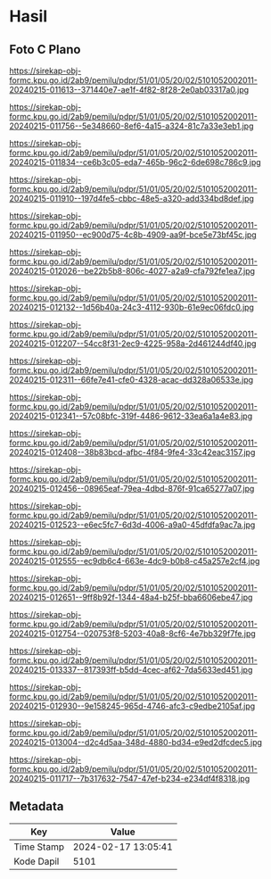 # Hasil

## Foto C Plano

https://sirekap-obj-formc.kpu.go.id/2ab9/pemilu/pdpr/51/01/05/20/02/5101052002011-20240215-011613--371440e7-ae1f-4f82-8f28-2e0ab03317a0.jpg

https://sirekap-obj-formc.kpu.go.id/2ab9/pemilu/pdpr/51/01/05/20/02/5101052002011-20240215-011756--5e348660-8ef6-4a15-a324-81c7a33e3eb1.jpg

https://sirekap-obj-formc.kpu.go.id/2ab9/pemilu/pdpr/51/01/05/20/02/5101052002011-20240215-011834--ce6b3c05-eda7-465b-96c2-6de698c786c9.jpg

https://sirekap-obj-formc.kpu.go.id/2ab9/pemilu/pdpr/51/01/05/20/02/5101052002011-20240215-011910--197d4fe5-cbbc-48e5-a320-add334bd8def.jpg

https://sirekap-obj-formc.kpu.go.id/2ab9/pemilu/pdpr/51/01/05/20/02/5101052002011-20240215-011950--ec900d75-4c8b-4909-aa9f-bce5e73bf45c.jpg

https://sirekap-obj-formc.kpu.go.id/2ab9/pemilu/pdpr/51/01/05/20/02/5101052002011-20240215-012026--be22b5b8-806c-4027-a2a9-cfa792fe1ea7.jpg

https://sirekap-obj-formc.kpu.go.id/2ab9/pemilu/pdpr/51/01/05/20/02/5101052002011-20240215-012132--1d56b40a-24c3-4112-930b-61e9ec06fdc0.jpg

https://sirekap-obj-formc.kpu.go.id/2ab9/pemilu/pdpr/51/01/05/20/02/5101052002011-20240215-012207--54cc8f31-2ec9-4225-958a-2d461244df40.jpg

https://sirekap-obj-formc.kpu.go.id/2ab9/pemilu/pdpr/51/01/05/20/02/5101052002011-20240215-012311--66fe7e41-cfe0-4328-acac-dd328a06533e.jpg

https://sirekap-obj-formc.kpu.go.id/2ab9/pemilu/pdpr/51/01/05/20/02/5101052002011-20240215-012341--57c08bfc-319f-4486-9612-33ea6a1a4e83.jpg

https://sirekap-obj-formc.kpu.go.id/2ab9/pemilu/pdpr/51/01/05/20/02/5101052002011-20240215-012408--38b83bcd-afbc-4f84-9fe4-33c42eac3157.jpg

https://sirekap-obj-formc.kpu.go.id/2ab9/pemilu/pdpr/51/01/05/20/02/5101052002011-20240215-012456--08965eaf-79ea-4dbd-876f-91ca65277a07.jpg

https://sirekap-obj-formc.kpu.go.id/2ab9/pemilu/pdpr/51/01/05/20/02/5101052002011-20240215-012523--e6ec5fc7-6d3d-4006-a9a0-45dfdfa9ac7a.jpg

https://sirekap-obj-formc.kpu.go.id/2ab9/pemilu/pdpr/51/01/05/20/02/5101052002011-20240215-012555--ec9db6c4-663e-4dc9-b0b8-c45a257e2cf4.jpg

https://sirekap-obj-formc.kpu.go.id/2ab9/pemilu/pdpr/51/01/05/20/02/5101052002011-20240215-012651--9ff8b92f-1344-48a4-b25f-bba6606ebe47.jpg

https://sirekap-obj-formc.kpu.go.id/2ab9/pemilu/pdpr/51/01/05/20/02/5101052002011-20240215-012754--020753f8-5203-40a8-8cf6-4e7bb329f7fe.jpg

https://sirekap-obj-formc.kpu.go.id/2ab9/pemilu/pdpr/51/01/05/20/02/5101052002011-20240215-013337--817393ff-b5dd-4cec-af62-7da5633ed451.jpg

https://sirekap-obj-formc.kpu.go.id/2ab9/pemilu/pdpr/51/01/05/20/02/5101052002011-20240215-012930--9e158245-965d-4746-afc3-c9edbe2105af.jpg

https://sirekap-obj-formc.kpu.go.id/2ab9/pemilu/pdpr/51/01/05/20/02/5101052002011-20240215-013004--d2c4d5aa-348d-4880-bd34-e9ed2dfcdec5.jpg

https://sirekap-obj-formc.kpu.go.id/2ab9/pemilu/pdpr/51/01/05/20/02/5101052002011-20240215-011717--7b317632-7547-47ef-b234-e234df4f8318.jpg


## Metadata

| Key        | Value               |
| ---------- | ------------------- |
| Time Stamp | 2024-02-17 13:05:41 |
| Kode Dapil | 5101                |



